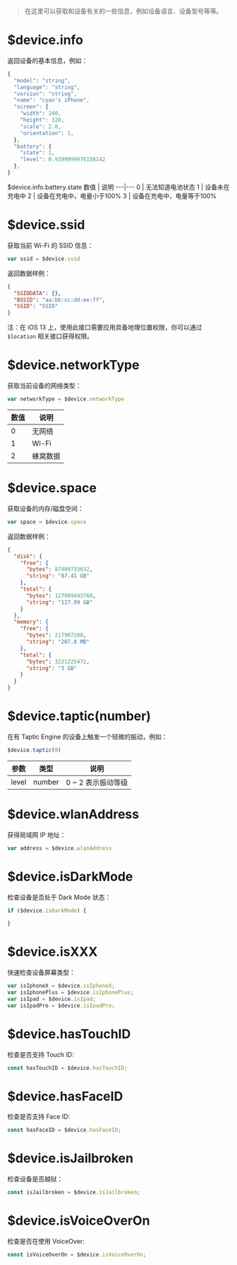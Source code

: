 > 在这里可以获取和设备有关的一些信息，例如设备语言、设备型号等等。

# $device.info

返回设备的基本信息，例如：

```js
{
  "model": "string",
  "language": "string",
  "version": "string",
  "name": "cyan's iPhone",
  "screen": {
    "width": 240,
    "height": 320,
    "scale": 2.0,
    "orientation": 1,
  },
  "battery": {
    "state": 1,
    "level": 0.9399999976158142
  },
}
```
$device.info.battery.state
数值 | 说明
---|---
0 | 无法知道电池状态
1 | 设备未在充电中
2 | 设备在充电中，电量小于100%
3 | 设备在充电中，电量等于100%

# $device.ssid

获取当前 Wi-Fi 的 SSID 信息：

```js
var ssid = $device.ssid
```

返回数据样例：

```json
{
  "SSIDDATA": {},
  "BSSID": "aa:bb:cc:dd:ee:ff",
  "SSID": "SSID"
}
```

注：在 iOS 13 上，使用此接口需要应用具备地理位置权限，你可以通过 `$location` 相关接口获得权限。

# $device.networkType

获取当前设备的网络类型：

```js
var networkType = $device.networkType
```

数值 | 说明
---|---
0 | 无网络
1 | Wi-Fi
2 | 蜂窝数据

# $device.space

获取设备的内存/磁盘空间：

```js
var space = $device.space
```

返回数据样例：

```json
{
  "disk": {
    "free": {
      "bytes": 87409733632,
      "string": "87.41 GB"
    },
    "total": {
      "bytes": 127989493760,
      "string": "127.99 GB"
    }
  },
  "memory": {
    "free": {
      "bytes": 217907200,
      "string": "207.8 MB"
    },
    "total": {
      "bytes": 3221225472,
      "string": "3 GB"
    }
  }
}
```

# $device.taptic(number)

在有 Taptic Engine 的设备上触发一个轻微的振动，例如：

```js
$device.taptic(0)
```

参数 | 类型 | 说明
---|---|---
level | number | 0 ~ 2 表示振动等级

# $device.wlanAddress

获得局域网 IP 地址：

```js
var address = $device.wlanAddress
```

# $device.isDarkMode

检查设备是否处于 Dark Mode 状态：

```js
if ($device.isDarkMode) {
  
}
```

# $device.isXXX

快速检查设备屏幕类型：

```js
var isIphoneX = $device.isIphoneX;
var isIphonePlus = $device.isIphonePlus;
var isIpad = $device.isIpad;
var isIpadPro = $device.isIpadPro;
```

# $device.hasTouchID

检查是否支持 Touch ID:

```js
const hasTouchID = $device.hasTouchID;
```

# $device.hasFaceID

检查是否支持 Face ID:

```js
const hasFaceID = $device.hasFaceID;
```

# $device.isJailbroken

检查设备是否越狱：

```js
const isJailbroken = $device.isJailbroken;
```

# $device.isVoiceOverOn

检查是否在使用 VoiceOver:

```js
const isVoiceOverOn = $device.isVoiceOverOn;
```
